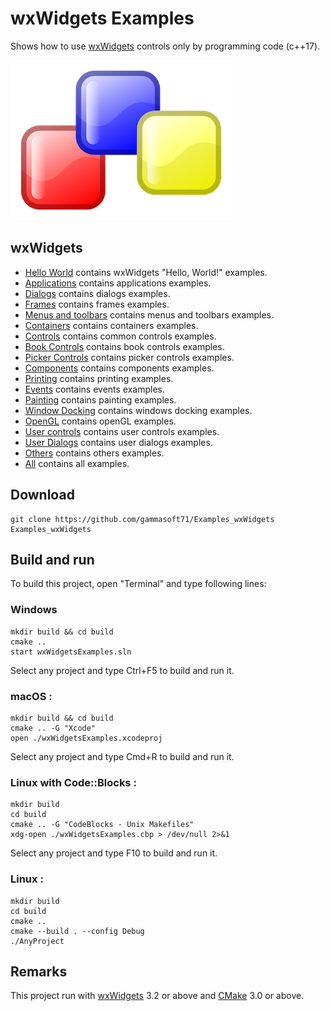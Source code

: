 # wxWidgets Examples

Shows how to use [wxWidgets](https://www.wxwidgets.org) controls only by programming code (c++17).

[![wxwidgets](docs/Pictures/wxwidgets_header.png)](https://www.wxwidgets.org/)

## wxWidgets

* [Hello World](src/HelloWorlds/README.md) contains wxWidgets "Hello, World!" examples.
* [Applications](src/Applications/README.md) contains applications examples.
* [Dialogs](src/Dialogs/README.md) contains dialogs examples.
* [Frames](src/Frames/README.md) contains frames examples.
* [Menus and toolbars](src/MenusAndToolbars/README.md) contains menus and toolbars examples.
* [Containers](src/Containers/README.md) contains containers examples.
* [Controls](src/Controls/README.md) contains common controls examples.
* [Book Controls](src/BookControls/README.md) contains book controls examples.
* [Picker Controls](src/PickerControls/README.md) contains picker controls examples.
* [Components](src/Components/README.md) contains components examples.
* [Printing](src/Printing/README.md) contains printing examples.
* [Events](src/Events/README.md) contains events examples.
* [Painting](src/Painting/README.md) contains painting examples.
* [Window Docking](src/WindowDocking/README.md) contains windows docking examples.
* [OpenGL](src/OpenGL/README.md) contains openGL examples.
* [User controls](src/UserControls/README.md) contains user controls examples.
* [User Dialogs](src/UserDialogs/README.md) contains user dialogs examples.
* [Others](src/Others/README.md) contains others examples.
* [All](src/README.md) contains all examples.

## Download

``` shell
git clone https://github.com/gammasoft71/Examples_wxWidgets Examples_wxWidgets
```

## Build and run

To build this project, open "Terminal" and type following lines:

### Windows
``` shell
mkdir build && cd build
cmake ..
start wxWidgetsExamples.sln
```

Select any project and type Ctrl+F5 to build and run it.

### macOS :

``` shell
mkdir build && cd build
cmake .. -G "Xcode"
open ./wxWidgetsExamples.xcodeproj
```

Select any project and type Cmd+R to build and run it.

### Linux with Code::Blocks :

``` shell
mkdir build
cd build
cmake .. -G "CodeBlocks - Unix Makefiles"
xdg-open ./wxWidgetsExamples.cbp > /dev/null 2>&1
```

Select any project and type F10 to build and run it.

### Linux :

``` shell
mkdir build
cd build
cmake ..
cmake --build . --config Debug
./AnyProject
```

## Remarks

This project run with [wxWidgets](https://www.wxwidgets.org) 3.2 or above and [CMake](https://cmake.org) 3.0 or above.
